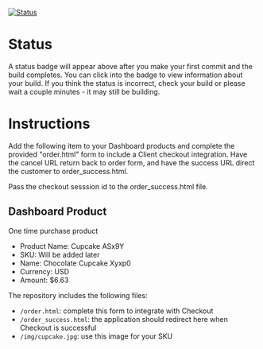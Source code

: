 [![Status](https://img.shields.io/badge/status-BUILDING%20COMMIT:%2095e5e6d8864cbab543ae72ab3653d3a777654c1e-yellow.svg)](https://github.com/andremcb/bakery_scaffold_EGh7Jx79W90JR9le/commit/95e5e6d8864cbab543ae72ab3653d3a777654c1e)




# Status

A status badge will appear above after you make your first commit and the build completes. You can click into the badge to view information about your build. If you think the status is incorrect, check your build or please wait a couple minutes - it may still be building.

# Instructions

Add the following item to your Dashboard products and complete the provided "order.html" form to include a Client checkout integration. Have the cancel URL return back to order form, and have the success URL direct the customer to order_success.html.

Pass the checkout sesssion id to the order_success.html file.

## Dashboard Product
One time purchase product
* Product Name: Cupcake ASx9Y
* SKU: Will be added later
* Name: Chocolate Cupcake Xyxp0
* Currency: USD
* Amount: $6.63

The repository includes the following files:
* `/order.html`: complete this form to integrate with Checkout
* `/order_success.html`: the application should redirect here when Checkout is successful
* `/img/cupcake.jpg`: use this image for your SKU
